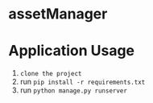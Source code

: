 # assetManager
# Application Usage
1. `clone the project`<br>
2. run `pip install -r requirements.txt`<br>
3. run `python manage.py runserver`
